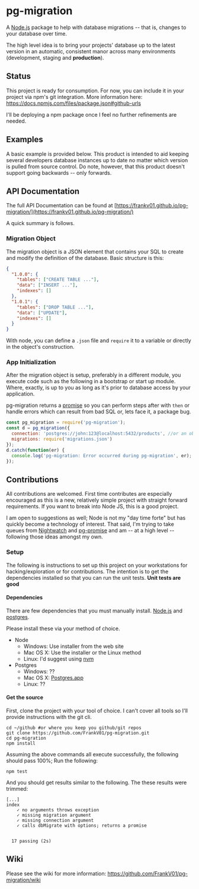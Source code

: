 # pg-migration
A [Node.js](https://nodejs.org/en/) package to help with database migrations -- that is, changes to your
database over time.

The high level idea is to bring your projects' database up to the latest version
in an automatic, consistent manor across many environments (development, 
staging and **production**).

## Status
This project is ready for consumption. For now, you can include it in your project
via npm's git integration. More information here: https://docs.npmjs.com/files/package.json#github-urls

I'll be deploying a npm package once I feel no further refinements are needed.

## Examples
A basic example is provided below. This product is intended to aid keeping several 
developers database instances up to date no matter which version is pulled from 
source control. Do note, however, that this product doesn't 
support going backwards -- only forwards.

## API Documentation
The full API Documentation can be found at [https://frankv01.github.io/pg-migration/](https://frankv01.github.io/pg-migration/)

A quick summary is follows.

### Migration Object
The migration object is a JSON element that contains your SQL to create and modify the 
definition of the database.  Basic structure is this: 

```json
{
  "1.0.0": {
    "tables": ["CREATE TABLE ..."],
    "data": ["INSERT ..."],
    "indexes": []
  },
  "1.0.1": {
    "tables": ["DROP TABLE ..."],
    "data": ["UPDATE"],
    "indexes": []
  }
}
```

With node, you can define a `.json` file and `require` it to a variable or directly 
in the object's construction.

### App Initialization
After the migration object is setup, preferably in a different module, you execute 
code such as the following in a bootstrap or start up module.  Where, exactly, is up 
to you as long as it's prior to database access by your application.

pg-migration returns a [promise](http://bluebirdjs.com/docs/api-reference.html) so you can perform steps after with `then` or handle
errors which can result from bad SQL or, lets face it, a package bug.

```javascript
const pg_migration = require('pg-migration');
const d = pg_migration({
  connection: 'postgres://john:123@localhost:5432/products', //or an object 
  migrations: require('migrations.json')
});
d.catch(function(er) {
  console.log('pg-migration: Error occurred during pg-migration', er);
});
```

## Contributions
All contributions are welcomed. First time contributes are especially 
encouraged as this is a new, relatively simple project with straight 
forward requirements. If you want to break into Node JS, this is a good
project.

I am open to suggestions as well; Node is not my "day time forte" but 
has quickly become a technology of interest. That said, I'm trying to 
take queues from [Nightwatch](https://github.com/nightwatchjs/nightwatch) 
and [pg-promise](https://github.com/vitaly-t/pg-promise) and am -- at a 
high level -- following those ideas amongst my own.

### Setup
The following is instructions to set up this project on your workstations
for hacking/exploration or for contributions. The intention is to get the
dependencies installed so that you can run the unit tests. **Unit tests are good**

#### Dependencies

There are few dependencies that you must manually install.
[Node.js](https://nodejs.org/en/) and [postgres](https://www.postgresql.org/).

Please install these via your method of choice.
- Node
  - Windows: Use installer from the web site
  - Mac OS X: Use the installer or the Linux method
  - Linux: I'd suggest using [nvm](https://github.com/creationix/nvm#install-script)
- Postgres
  - Windows: ??
  - Mac OS X: [Postgres.app](https://postgresapp.com/)
  - Linux: ??

#### Get the source

First, clone the project with your tool of choice. I can't cover all tools
so I'll provide instructions with the git cli.

```
cd ~/github #or where you keep you github/git repos
git clone https://github.com/FrankV01/pg-migration.git
cd pg-migration
npm install
```

Assuming the above commands all execute successfully, the following should pass
100%; Run the following:

```npm
npm test
```

And you should get results similar to the following. The these results were
trimmed:

```
[...]
index
    ✓ no arguments throws exception
    ✓ missing migration argument
    ✓ missing connection argument
    ✓ calls dbMigrate with options; returns a promise


  17 passing (2s)
  ```

## Wiki 
Please see the wiki for more information: https://github.com/FrankV01/pg-migration/wiki
